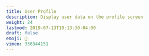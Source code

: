 ```yaml
---
title: User Profile
description: Display user data on the profile screen
weight: 24
lastmod: 2019-07-13T10:13:30-04:00
draft: false
emoji: 🐼
vimeo: 336344151
---
```

